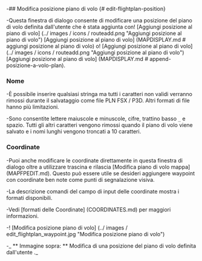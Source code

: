 -## Modifica posizione piano di volo {# edit-flightplan-position}

-Questa finestra di dialogo consente di modificare una posizione del piano di volo definita dall'utente che è stata aggiunta con! [Aggiungi posizione al piano di volo] (../ images / icons / routeadd.png "Aggiungi posizione al piano di volo") [Aggiungi posizione al piano di volo] (MAPDISPLAY.md # aggiungi posizione al piano di volo) o! [Aggiungi posizione al piano di volo] (../ images / icons / routeadd.png "Aggiungi posizione al piano di volo") [Aggiungi posizione al piano di volo] (MAPDISPLAY.md # append-posizione-a-volo-plan).

### Nome

-È possibile inserire qualsiasi stringa ma tutti i caratteri non validi verranno rimossi durante il salvataggio come file PLN FSX / P3D. Altri formati di file hanno più limitazioni.

-Sono consentite lettere maiuscole e minuscole, cifre, trattino basso `_` e spazio. Tutti gli altri caratteri vengono rimossi quando il piano di volo viene salvato e i nomi lunghi vengono troncati a 10 caratteri.

### Coordinate

-Puoi anche modificare le coordinate direttamente in questa finestra di dialogo oltre a utilizzare trascina e rilascia [Modifica piano di volo mappa] (MAPFPEDIT.md). Questo può essere utile se desideri aggiungere waypoint con coordinate ben note come punti di segnalazione visiva.

-La descrizione comandi del campo di input delle coordinate mostra i formati disponibili.

-Vedi [formati delle Coordinate] (COORDINATES.md) per maggiori informazioni.

-! [Modifica posizione piano di volo] (../ images / edit_flightplan_waypoint.jpg "Modifica posizione piano di volo")

-_ ** Immagine sopra: ** Modifica di una posizione del piano di volo definita dall'utente ._
